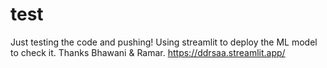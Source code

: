 # test

Just testing the code and pushing! Using streamlit to deploy the ML model to check it. Thanks Bhawani & Ramar.
https://ddrsaa.streamlit.app/
